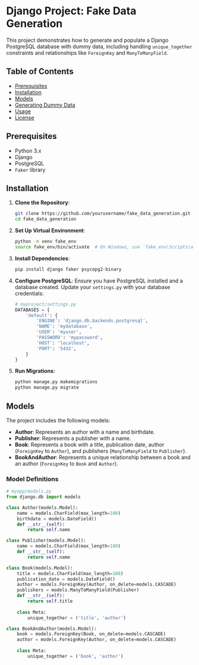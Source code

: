 
# Django Project: Fake Data Generation

This project demonstrates how to generate and populate a Django PostgreSQL database with dummy data, including handling `unique_together` constraints and relationships like `ForeignKey` and `ManyToManyField`.

## Table of Contents

- [Prerequisites](#prerequisites)
- [Installation](#installation)
- [Models](#models)
- [Generating Dummy Data](#generating-dummy-data)
- [Usage](#usage)
- [License](#license)

## Prerequisites

- Python 3.x
- Django
- PostgreSQL
- `Faker` library

## Installation

1. **Clone the Repository**:
    ```bash
    git clone https://github.com/yourusername/fake_data_generation.git
    cd fake_data_generation
    ```

2. **Set Up Virtual Environment**:
    ```bash
    python -m venv fake_env
    source fake_env/bin/activate  # On Windows, use `fake_env\Scripts\activate`
    ```

3. **Install Dependencies**:
    ```bash
    pip install django faker psycopg2-binary
    ```

4. **Configure PostgreSQL**:
    Ensure you have PostgreSQL installed and a database created. Update your `settings.py` with your database credentials:
    ```python
    # myproject/settings.py
    DATABASES = {
        'default': {
            'ENGINE': 'django.db.backends.postgresql',
            'NAME': 'mydatabase',
            'USER': 'myuser',
            'PASSWORD': 'mypassword',
            'HOST': 'localhost',
            'PORT': '5432',
        }
    }
    ```

5. **Run Migrations**:
    ```bash
    python manage.py makemigrations
    python manage.py migrate
    ```

## Models

The project includes the following models:

- **Author**: Represents an author with a name and birthdate.
- **Publisher**: Represents a publisher with a name.
- **Book**: Represents a book with a title, publication date, author (`ForeignKey` to `Author`), and publishers (`ManyToManyField` to `Publisher`).
- **BookAndAuthor**: Represents a unique relationship between a book and an author (`ForeignKey` to `Book` and `Author`).

### Model Definitions

```python
# myapp/models.py
from django.db import models

class Author(models.Model):
    name = models.CharField(max_length=100)
    birthdate = models.DateField()
    def __str__(self):
        return self.name

class Publisher(models.Model):
    name = models.CharField(max_length=100)
    def __str__(self):
        return self.name

class Book(models.Model):
    title = models.CharField(max_length=100)
    publication_date = models.DateField()
    author = models.ForeignKey(Author, on_delete=models.CASCADE)
    publishers = models.ManyToManyField(Publisher)
    def __str__(self):
        return self.title
    
    class Meta:
        unique_together = ('title', 'author')

class BookAndAuthor(models.Model):
    book = models.ForeignKey(Book, on_delete=models.CASCADE)
    author = models.ForeignKey(Author, on_delete=models.CASCADE)
    
    class Meta:
        unique_together = ('book', 'author')
